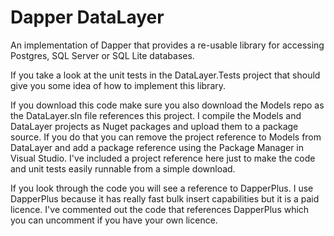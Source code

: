 # Dapper DataLayer
An implementation of Dapper that provides a re-usable library for accessing Postgres, SQL Server or SQL Lite databases.

If you take a look at the unit tests in the DataLayer.Tests project that should give you some idea of how to implement this library.
  
If you download this code make sure you also download the Models repo as the DataLayer.sln file references this project. I compile the Models and DataLayer projects as Nuget packages and upload them to a package source. If you do that you can remove the project reference to Models from DataLayer and add a package reference using the Package Manager in Visual Studio. I've included a project reference here just to make the code and unit tests easily runnable from a simple download.

If you look through the code you will see a reference to DapperPlus. I use DapperPlus because it has really fast bulk insert capabilities but it is a paid licence. I've commented out the code that references DapperPlus which you can uncomment if you have your own licence.
